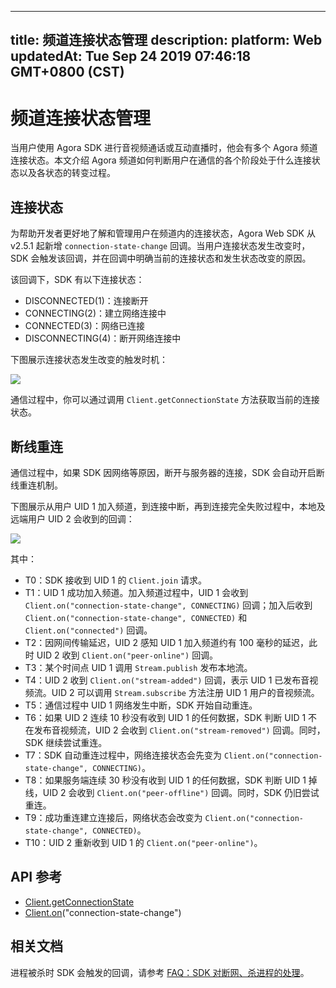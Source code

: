 
---
title: 频道连接状态管理
description: 
platform: Web
updatedAt: Tue Sep 24 2019 07:46:18 GMT+0800 (CST)
---
# 频道连接状态管理
当用户使用 Agora SDK 进行音视频通话或互动直播时，他会有多个 Agora 频道连接状态。本文介绍 Agora 频道如何判断用户在通信的各个阶段处于什么连接状态以及各状态的转变过程。

## 连接状态

为帮助开发者更好地了解和管理用户在频道内的连接状态，Agora Web SDK 从 v2.5.1 起新增 `connection-state-change` 回调。当用户连接状态发生改变时，SDK 会触发该回调，并在回调中明确当前的连接状态和发生状态改变的原因。

该回调下，SDK 有以下连接状态：

- DISCONNECTED(1)：连接断开
- CONNECTING(2)：建立网络连接中
- CONNECTED(3)：网络已连接
- DISCONNECTING(4)：断开网络连接中

下图展示连接状态发生改变的触发时机：

![](https://web-cdn.agora.io/docs-files/1569296695282)

通信过程中，你可以通过调用 `Client.getConnectionState` 方法获取当前的连接状态。

## 断线重连

通信过程中，如果 SDK 因网络等原因，断开与服务器的连接，SDK 会自动开启断线重连机制。

下图展示从用户 UID 1 加入频道，到连接中断，再到连接完全失败过程中，本地及远端用户 UID 2 会收到的回调：

![](https://web-cdn.agora.io/docs-files/1569309919946)

其中：

- T0：SDK 接收到 UID 1 的 `Client.join` 请求。
- T1：UID 1 成功加入频道。加入频道过程中，UID 1 会收到 `Client.on("connection-state-change", CONNECTING)` 回调；加入后收到 `Client.on("connection-state-change", CONNECTED)` 和 `Client.on("connected")` 回调。
- T2：因网间传输延迟，UID 2 感知 UID 1 加入频道约有 100 毫秒的延迟，此时 UID 2 收到 `Client.on("peer-online")` 回调。
- T3：某个时间点 UID 1 调用 `Stream.publish` 发布本地流。
- T4：UID 2 收到 `Client.on("stream-added")` 回调，表示 UID 1 已发布音视频流。UID 2 可以调用 `Stream.subscribe` 方法注册 UID 1 用户的音视频流。
- T5：通信过程中 UID 1 网络发生中断，SDK 开始自动重连。
- T6：如果 UID 2 连续 10 秒没有收到 UID 1 的任何数据，SDK 判断 UID 1 不在发布音视频流，UID 2 会收到 `Client.on("stream-removed")` 回调。同时，SDK 继续尝试重连。
- T7：SDK 自动重连过程中，网络连接状态会先变为 `Client.on("connection-state-change", CONNECTING)`。
- T8：如果服务端连续 30 秒没有收到 UID 1 的任何数据，SDK 判断 UID 1 掉线，UID 2 会收到 `Client.on("peer-offline")` 回调。同时，SDK 仍旧尝试重连。
- T9：成功重连建立连接后，网络状态会改变为 `Client.on("connection-state-change", CONNECTED)`。
- T10：UID 2 重新收到 UID 1 的 `Client.on("peer-online")`。

## API 参考

- [Client.getConnectionState](https://docs.agora.io/cn/Interactive%20Broadcast/API%20Reference/web/interfaces/agorartc.client.html#getconnectionstate)
- [Client.on](https://docs.agora.io/cn/Interactive%20Broadcast/API%20Reference/web/interfaces/agorartc.client.html#on)("connection-state-change")

## 相关文档

进程被杀时 SDK 会触发的回调，请参考 [FAQ：SDK 对断网、杀进程的处理](https://docs.agora.io/cn/faq/sdk_behavior)。
